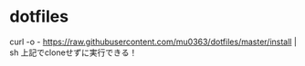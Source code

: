 # dotfiles
curl -o - https://raw.githubusercontent.com/mu0363/dotfiles/master/install | sh
上記でcloneせずに実行できる！
